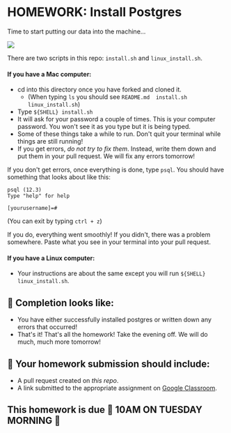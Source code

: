 # HOMEWORK: Install Postgres

Time to start putting our data into the machine...

![](https://media.giphy.com/media/10zxDv7Hv5RF9C/giphy.gif)

There are two scripts in this repo: `install.sh` and `linux_install.sh`.

#### If you have a Mac computer:
- cd into this directory once you have forked and cloned it.
  - (When typing `ls` you should see `README.md  install.sh  linux_install.sh`)
- Type `${SHELL} install.sh`
- It will ask for your password a couple of times. This is your computer password. You won't see it as you type but it is being typed.
- Some of these things take a while to run. Don't quit your terminal while things are still running!
- If you get errors, _do not try to fix them_. Instead, write them down and put them in your pull request. We will fix any errors tomorrow!

If you don't get errors, once everything is done, type `psql`. You should have something that looks about like this:

```
psql (12.3)
Type "help" for help

[yourusername]=#
```

(You can exit by typing `ctrl + z`)

If you do, everything went smoothly! If you didn't, there was a problem somewhere. Paste what you see in your terminal into your pull request.

#### If you have a Linux computer:
- Your instructions are about the same except you will run `${SHELL} linux_install.sh`.

## 🚀 Completion looks like:

- You have either successfully installed postgres or written down any errors that occurred!
- That's it! That's all the homework! Take the evening off. We will do much, much more tomorrow!

## 🚀 Your homework submission should include:

- A pull request created on _this repo_.
- A link submitted to the appropriate assignment on [Google Classroom](https://classroom.google.com/u/0/w/MTI4MTM1MjgyNDYw/t/all).

## This homework is due 🚨 10AM ON TUESDAY MORNING 🚨